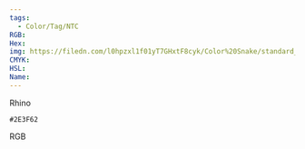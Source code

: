 ```yaml
---
tags:
  - Color/Tag/NTC
RGB:
Hex:
img: https://filedn.com/l0hpzxl1f01yT7GHxtF8cyk/Color%20Snake/standard_csv_to_svg//2E3F62.svg
CMYK:
HSL:
Name:
---
```

Rhino
```palette
#2E3F62
```
RGB
